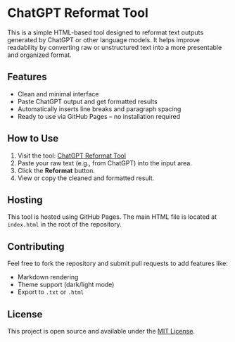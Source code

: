 # ChatGPT Reformat Tool

This is a simple HTML-based tool designed to reformat text outputs generated by ChatGPT or other language models. It helps improve readability by converting raw or unstructured text into a more presentable and organized format.

## Features

- Clean and minimal interface
- Paste ChatGPT output and get formatted results
- Automatically inserts line breaks and paragraph spacing
- Ready to use via GitHub Pages – no installation required

## How to Use

1. Visit the tool: [ChatGPT Reformat Tool](https://kfirmaymon84.github.io/Chatgpt_Reformat/)
2. Paste your raw text (e.g., from ChatGPT) into the input area.
3. Click the **Reformat** button.
4. View or copy the cleaned and formatted result.

## Hosting

This tool is hosted using GitHub Pages. The main HTML file is located at `index.html` in the root of the repository.

## Contributing

Feel free to fork the repository and submit pull requests to add features like:
- Markdown rendering
- Theme support (dark/light mode)
- Export to `.txt` or `.html`

## License

This project is open source and available under the [MIT License](LICENSE).
